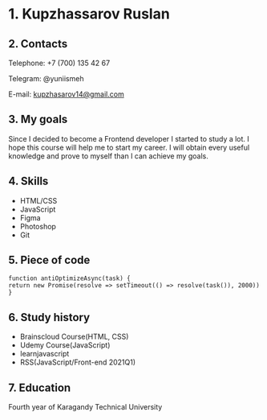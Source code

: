 # 1. Kupzhassarov Ruslan

## 2. Contacts

Telephone: +7 (700) 135 42 67


Telegram: @yuniismeh


E-mail: kupzhasarov14@gmail.com


## 3. My goals
Since I decided to become a Frontend developer I started to study a lot. I hope this course will help me to start my career.
I will obtain every useful knowledge and prove to myself than I can achieve my goals.


## 4. Skills
* HTML/CSS
* JavaScript
* Figma
* Photoshop
* Git


## 5. Piece of code
```
function antiOptimizeAsync(task) {
return new Promise(resolve => setTimeout(() => resolve(task()), 2000))
}
```


## 6. Study history
* Brainscloud Course(HTML, CSS)
* Udemy Course(JavaScript)
* learnjavascript
* RSS(JavaScript/Front-end 2021Q1)


## 7. Education
Fourth year of Karagandy Technical University


